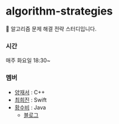 # algorithm-strategies
🤖 알고리즘 문제 해결 전략 스터디입니다.

### 시간
매주 화요일 18:30~
  
### 멤버
- [양재서](https://github.com/psychology50) : C++
- [최희진](https://github.com/heejinnn) : Swift
- [황수비](https://github.com/SubiHwang) : Java
  + [블로그](https://velog.io/@super-hwang)

